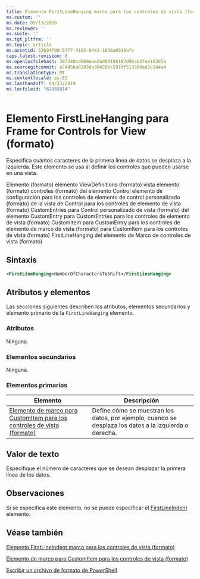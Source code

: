 ```yaml
---
title: Elemento FirstLineHanging marco para los controles de vista (formato) | Microsoft Docs
ms.custom: ''
ms.date: 09/13/2016
ms.reviewer: ''
ms.suite: ''
ms.tgt_pltfrm: ''
ms.topic: article
ms.assetid: 53694f08-57f7-4185-b443-1636a0918afc
caps.latest.revision: 8
ms.openlocfilehash: 387340cd9b0aae2ad0419b187d96ab4fee183d5a
ms.sourcegitcommit: e7445ba8203da304286c591ff513900ad1c244a4
ms.translationtype: MT
ms.contentlocale: es-ES
ms.lasthandoff: 04/23/2019
ms.locfileid: "62065814"
---
```

# <a name="firstlinehanging-element-for-frame-for-controls-for-view-format"></a>Elemento FirstLineHanging para Frame for Controls for View (formato)

Especifica cuántos caracteres de la primera línea de datos se desplaza a la izquierda. Este elemento se usa al definir los controles que pueden usarse en una vista.

Elemento (formato) elemento ViewDefinitions (formato) vista elemento (formato) controles (formato) del elemento Control elemento de configuración para los controles de elemento de control personalizado (formato) de la vista de Control para los controles de elemento de vista (formato) CustomEntries para Control personalizado de vista (formato) del elemento CustomEntry para CustomEntries para los controles de elemento de vista (formato) CustomItem para CustomEntry para los controles de elemento de marco de vista (formato) para CustomItem para los controles de vista (formato) FirstLineHanging del elemento de Marco de controles de vista (formato)

## <a name="syntax"></a>Sintaxis

```xml
<FirstLineHanging>NumberOfCharactersToShift</FirstLineHanging>
```

## <a name="attributes-and-elements"></a>Atributos y elementos

Las secciones siguientes describen los atributos, elementos secundarios y elemento primario de la `FirstLineHanging` elemento.

### <a name="attributes"></a>Atributos

Ninguna.

### <a name="child-elements"></a>Elementos secundarios

Ninguna.

### <a name="parent-elements"></a>Elementos primarios

|Elemento|Descripción|
|-------------|-----------------|
|[Elemento de marco para CustomItem para los controles de vista (formato)](./frame-element-for-customitem-for-controls-for-view-format.md)|Define cómo se muestran los datos, por ejemplo, cuando se desplaza los datos a la izquierda o derecha.|

## <a name="text-value"></a>Valor de texto

Especifique el número de caracteres que se desean desplazar la primera línea de los datos.

## <a name="remarks"></a>Observaciones

Si se especifica este elemento, no se puede especificar el [FirstLineIndent](./firstlineindent-element-for-frame-for-controls-for-view-format.md) elemento.

## <a name="see-also"></a>Véase también

[Elemento FirstLineIndent marco para los controles de vista (formato)](./firstlineindent-element-for-frame-for-controls-for-view-format.md)

[Elemento de marco para CustomItem para los controles de vista (formato)](./frame-element-for-customitem-for-controls-for-view-format.md)

[Escribir un archivo de formato de PowerShell](./writing-a-powershell-formatting-file.md)
